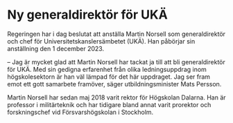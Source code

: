# Ny generaldirektör för UKÄ

Regeringen har i dag beslutat att anställa Martin Norsell som generaldirektör och chef för Universitetskanslersämbetet (UKÄ). Han påbörjar sin anställning den 1 december 2023.

– Jag är mycket glad att Martin Norsell har tackat ja till att bli generaldirektör för UKÄ. Med sin gedigna erfarenhet från olika ledningsuppdrag inom högskolesektorn är han väl lämpad för det här uppdraget. Jag ser fram emot ett gott samarbete framöver, säger utbildningsminister Mats Persson.

Martin Norsell har sedan maj 2018 varit rektor för Högskolan Dalarna. Han är professor i militärteknik och har tidigare bland annat varit prorektor och forskningschef vid Försvarshögskolan i Stockholm.
